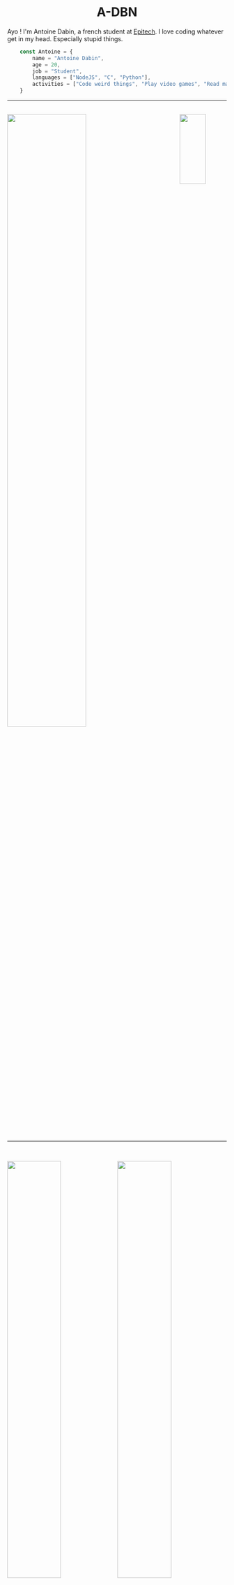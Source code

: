 <h1 align="center">
    <b>A-DBN</b>
</h1>

Ayo ! I'm Antoine Dabin, a french student at [Epitech](https://www.epitech.eu/). I love coding whatever get in my head. Especially stupid things.

```javascript
    const Antoine = {
        name = "Antoine Dabin",
        age = 20,
        job = "Student",
        languages = ["NodeJS", "C", "Python"],
        activities = ["Code weird things", "Play video games", "Read mangas", "Sleep"]
    }
```
---------------------------------------

<br/>

<div align="left">
  <a href="https://open.spotify.com/user/21yw5xk3lc73fxo72wekyj2ha">
    <img src="https://novatorem-a-dbn.vercel.app/api/spotify" width="60%" >
    <img src="https://media.giphy.com/media/oDfjEW4TXl0F5ZqHqJ/giphy.gif" width="25%" height="20%" style="position:absolute; right:10%" frameBorder="0">
  </a>
</div>

---------------------------------------

<br/>
<p align="left">
  <img width="49.5%" src="https://github-readme-stats.vercel.app/api?username=A-DBN&show_icons=true&include_all_commits=true&theme=slateorange&hide_border=true" />
    <img width="49.5%" src="https://github-readme-streak-stats.herokuapp.com/?user=A-DBN&theme=slateorange&hide_border=true" />
  <img width="100%" src="https://activity-graph.herokuapp.com/graph?username=A-DBN&custom_title=A-DBN%20Contribution%20Graph&theme=slateorange&bg_color=282828&hide_border=true&line=d1a01f&point=c58545"></img>
</p>
<br>
